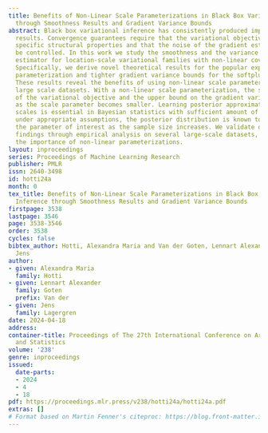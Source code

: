 ```yaml
---
title: Benefits of Non-Linear Scale Parameterizations in Black Box Variational Inference
  through Smoothness Results and Gradient Variance Bounds
abstract: Black box variational inference has consistently produced impressive empirical
  results. Convergence guarantees require that the variational objective exhibits
  specific structural properties and that the noise of the gradient estimator can
  be controlled. In this work we study the smoothness and the variance of the gradient
  estimator for location-scale variational families with non-linear covariance parameterizations.
  Specifically, we derive novel theoretical results for the popular exponential covariance
  parameterization and tighter gradient variance bounds for the softplus parameterization.
  These results reveal the benefits of using non-linear scale parameterizations on
  large scale datasets. With a non-linear scale parameterization, the smoothness constant
  of the variational objective and the upper bound on the gradient variance decrease
  as the scale parameter becomes smaller. Learning posterior approximations with small
  scales is essential in Bayesian statistics with sufficient amount of data, since
  under appropriate assumptions, the posterior distribution is known to contract around
  the parameter of interest as the sample size increases. We validate our theoretical
  findings through empirical analysis on several large-scale datasets, underscoring
  the importance of non-linear parameterizations.
layout: inproceedings
series: Proceedings of Machine Learning Research
publisher: PMLR
issn: 2640-3498
id: hotti24a
month: 0
tex_title: Benefits of Non-Linear Scale Parameterizations in Black Box Variational
  Inference through Smoothness Results and Gradient Variance Bounds
firstpage: 3538
lastpage: 3546
page: 3538-3546
order: 3538
cycles: false
bibtex_author: Hotti, Alexandra Maria and Van der Goten, Lennart Alexander and Lagergren,
  Jens
author:
- given: Alexandra Maria
  family: Hotti
- given: Lennart Alexander
  family: Goten
  prefix: Van der
- given: Jens
  family: Lagergren
date: 2024-04-18
address:
container-title: Proceedings of The 27th International Conference on Artificial Intelligence
  and Statistics
volume: '238'
genre: inproceedings
issued:
  date-parts:
  - 2024
  - 4
  - 18
pdf: https://proceedings.mlr.press/v238/hotti24a/hotti24a.pdf
extras: []
# Format based on Martin Fenner's citeproc: https://blog.front-matter.io/posts/citeproc-yaml-for-bibliographies/
---
```

